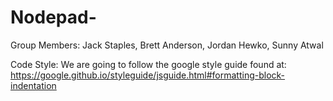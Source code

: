 # Nodepad-

Group Members:
Jack Staples, Brett Anderson, Jordan Hewko, Sunny Atwal

Code Style:
We are going to follow the google style guide found at:
https://google.github.io/styleguide/jsguide.html#formatting-block-indentation
